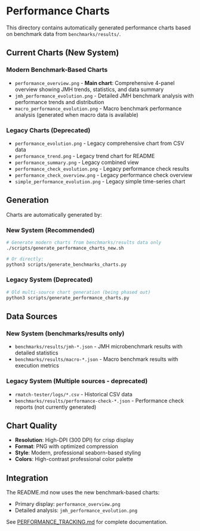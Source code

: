 # Performance Charts

This directory contains automatically generated performance charts based on benchmark data from `benchmarks/results/`.

## Current Charts (New System)

### Modern Benchmark-Based Charts
- `performance_overview.png` - **Main chart**: Comprehensive 4-panel overview showing JMH trends, statistics, and data summary
- `jmh_performance_evolution.png` - Detailed JMH benchmark analysis with performance trends and distribution
- `macro_performance_evolution.png` - Macro benchmark performance analysis (generated when macro data is available)

### Legacy Charts (Deprecated)
- `performance_evolution.png` - Legacy comprehensive chart from CSV data
- `performance_trend.png` - Legacy trend chart for README  
- `performance_summary.png` - Legacy combined view
- `performance_check_evolution.png` - Legacy performance check results
- `performance_check_overview.png` - Legacy performance check overview
- `simple_performance_evolution.png` - Legacy simple time-series chart

## Generation

Charts are automatically generated by:

### New System (Recommended)
```bash
# Generate modern charts from benchmarks/results data only
./scripts/generate_performance_charts_new.sh

# Or directly:
python3 scripts/generate_benchmarks_charts.py
```

### Legacy System (Deprecated)
```bash
# Old multi-source chart generation (being phased out)
python3 scripts/generate_performance_charts.py
```

## Data Sources

### New System (benchmarks/results only)
- `benchmarks/results/jmh-*.json` - JMH microbenchmark results with detailed statistics
- `benchmarks/results/macro-*.json` - Macro benchmark results with execution metrics

### Legacy System (Multiple sources - deprecated)
- `rmatch-tester/logs/*.csv` - Historical CSV data
- `benchmarks/results/performance-check-*.json` - Performance check reports (not currently generated)

## Chart Quality

- **Resolution**: High-DPI (300 DPI) for crisp display
- **Format**: PNG with optimized compression  
- **Style**: Modern, professional seaborn-based styling
- **Colors**: High-contrast professional color palette

## Integration

The README.md now uses the new benchmark-based charts:
- Primary display: `performance_overview.png`
- Detailed analysis: `jmh_performance_evolution.png`

See [PERFORMANCE_TRACKING.md](../PERFORMANCE_TRACKING.md) for complete documentation.
